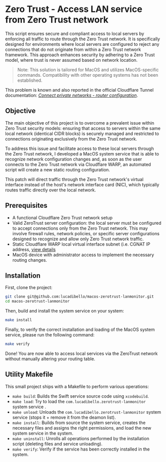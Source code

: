 # Zero Trust - Access LAN service from Zero Trust network

This script ensures secure and compliant access to local servers by enforcing all traffic to route through the Zero Trust network. It is specifically designed for environments where local servers are configured to reject any connections that do not originate from within a Zero Trust network framework. This approach enhances security by adhering to a Zero Trust model, where trust is never assumed based on network location.

> Note: This solution is tailored for MacOS and utilizes MacOS-specific commands. Compatibility with other operating systems has not been established.

This problem is known and also reported in the official Cloudflare Tunnel documentation: [*Connect private networks - router configuration*](https://developers.cloudflare.com/cloudflare-one/connections/connect-networks/private-net/cloudflared/#router-configuration).

## Objective

The main objective of this project is to overcome a prevalent issue within Zero Trust security models: ensuring that access to servers within the same local network (identical CIDR blocks) is securely managed and restricted to connections originating exclusively from the Zero Trust network.

To address this issue and facilitate access to these local servers through the Zero Trust network, I developed a MacOS system service that is able to recognize network configuration changes and, as soon as the user connects to the Zero Trust network via Cloudflare WARP, an automated script will create a new static routing configuration.

This patch will direct traffic through the Zero Trust network's virtual interface instead of the host's network interface card (NIC), which typically routes traffic directly over the local network.

## Prerequisites

- A functional Cloudflare Zero Trust network setup
- Valid ZeroTrust server configuration: the local server must be configured to accept connections only from the Zero Trust network. This may involve firewall rules, network policies, or specific server configurations designed to recognize and allow only Zero Trust network traffic.
- Static Cloudflare WARP local virtual interface subnet (i.e. CGNAT IP address, [view details](https://developers.cloudflare.com/cloudflare-one/connections/connect-devices/warp/configure-warp/warp-settings/#override-local-interface-ip)
- MacOS device with administrator access to implement the necessary routing changes.

## Installation

First, clone the project:

```bash
git clone git@github.com:lucadibello/macos-zerotrust-lanmonitor.git
cd macos-zerotrust-lanmonitor
```

Then, build and install the system service on your system:

```bash
make install
```

Finally, to verify the correct installation and loading of the MacOS system service, please run the following command:

```bash
make verify
```

Done! You are now able to access local services via the ZeroTrust network without manually altering your routing table.

## Utility Makefile

This small project ships with a Makefile to perform various operations:

- `make build`: Builds the Swift service source code using `xcodebuild`.
- `make load`: Try to load the `com.lucadibello.zerotrust-lanmonitor` system service .
- `make unload`: Unloads the `com.lucadibello.zerotrust-lanmonitor` system service (stops it + remove it from the deamon list).
- `make install`: Builds from source the system service, creates the necessary files and assigns the right permissions, and load the new system service in the system.
- `make uninstall`: Unrolls all operations performed by the installation script (deleting files and service unloading).
- `make verify`: Verify if the service has been correctly installed in the system.

